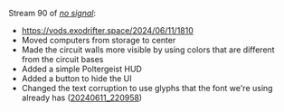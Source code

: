Stream 90 of _[no signal](../notes/no-signal.md)_:
- https://vods.exodrifter.space/2024/06/11/1810
- Moved computers from storage to center
- Made the circuit walls more visible by using colors that are different from the circuit bases
- Added a simple Poltergeist HUD
- Added a button to hide the UI
- Changed the text corruption to use glyphs that the font we're using already has ([20240611_220958](20240611_220958.md))